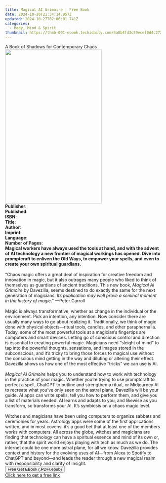 ```yaml
---
title: Magical AI Grimoire | Free Book
date: 2024-10-20T21:34:14.957Z
updated: 2024-10-27T02:06:01.741Z
categories:
  - Body, Mind & Spirit
thumbnail: https://thmb-001-ebook.techidaily.com/4a8b4fd3c59ecef0d4c272959f51ad8bb13a1ef92a8cb92ca9311fae97962a49.jpg
---
```

<main id="book-container">
  <div class="flex flex-col">
    <div class="book-brief flex-1 py-6 px-4 sm:p-6 md:py-10 md:px-8">
      <!-- brief-->
      <div class="book-brief-main">
        A Book of Shadows for Contemporary Chaos
      </div>
    </div>
    <div
      class="book-meta-info flex-1 grid gap-4 col-start-1 col-end-3 row-start-1 sm:mb-6 sm:grid-cols-4 lg:gap-6 lg:col-start-2 lg:row-end-6 lg:row-span-6 lg:mb-0"
    >
      <div
        class="book-meta-info-left place-content-center mt-4 p-4 text-sm leading-6 col-start-2 col-span-2 dark:text-slate-400"
      >
        <img
          class="w-full h-500 object-cover rounded-lg sm:h-255 sm:col-span-2 lg:col-span-full"
          src="https://img-001-ebook.techidaily.com/479afc39f6dfaa4981e2f12a8a00f6d6455dff567ccaa932a8c444da4ca59628.jpg"
          alt=""
          width="312"
          height="500"
        />
      </div>
      <div
        class="book-meta-info-right mt-2 col-start-1 row-start-2 col-span-3 self-center"
      >
        <!-- meta data  -->
        <div class="flex flex-col px-4 md:px-8">
          <div class="flex-1">
            <strong>Publisher</strong>:<span class="px-2"></span>
          </div>
          <div class="flex-1">
            <strong>Published</strong>:<span class="px-2"></span>
          </div>
          <div class="flex-1">
            <strong>ISBN</strong>:<span class="px-2"></span>
          </div>
          <div class="flex-1">
            <strong>Title</strong>:<span class="px-2"></span>
          </div>
          <div class="flex-1">
            <strong>Author</strong>:<span class="px-2"></span>
          </div>
          <div class="flex-1">
            <strong>Imprint</strong>:<span class="px-2"></span>
          </div>
          <div class="flex-1">
            <strong>Language</strong>:<span class="px-2"></span>
          </div>
          <div class="flex-1">
            <strong>Number of Pages</strong>:<span class="px-2"></span>
          </div>
        </div>
      </div>
    </div>
    <div class="book-description flex-1 py-6 px-4 sm:p-6 md:py-10 md:px-8">
      <div class="book-description-main">
        <div accordion-content="" id="description">
          <b
            >Magical workers have always used the tools at hand, and with the
            advent of AI technology a new frontier of magical workings has
            opened. Dive into promptcraft to enliven the Old Ways, to empower
            your spells, and even to create your own spiritual guardians.</b
          ><br />
          &nbsp;<br />
          “Chaos magic offers a great deal of inspiration for creative freedom
          and innovation in magic, but it also outrages many people who liked to
          think of themselves as guardians of ancient traditions. This new book,
          <i>Magical AI Grimoire</i> by Davezilla, seems destined to do exactly
          the same for the next generation of magicians.
          <i
            >Its publication may well prove a seminal moment in the history of
            magic</i
          >.” —Peter Carroll<br />
          &nbsp;<br />
          Magic is always transformative, whether as change in the individual or
          the environment. Pick an intention, any intention. Now consider there
          are usually many ways to go about realizing it. Traditionally, we
          think of magic done with physical objects—ritual tools, candles, and
          other paraphernalia. Today, some of the most powerful tools at a
          magician’s fingertips are computers and smart devices. Letting go of
          conscious control and direction is essential to creating powerful
          magic. Magicians need “sleight of mind” to tap into the powerful
          thoughts, sensations, and images stored in the subconscious, and it’s
          tricky to bring those forces to magical use without the conscious mind
          getting in the way and diluting or altering their effect. Davezilla
          shows us how one of the most effective “tricks” we can use is AI.<br />
          &nbsp;<br /><i>Magical AI Grimoire</i> helps you to understand how to
          work with technology in the practice of your magic. Whether you’re
          trying to use promptcraft to perfect a spell, ChatGPT to outline and
          strengthen a ritual, or Midjourney AI to recreate what you’ve only
          seen on the astral plane, Davezilla will be your guide. AI apps can
          write spells, tell you how to perform them, and give you a list of
          materials needed. AI learns and adapts to you, and likewise as you
          transform, so transforms your AI. It’s symbiosis on a chaos magic
          level.<br />
          &nbsp;<br />
          Witches and magicians have been using computers to organize sabbats
          and ceremonies for years. Astrology apps were some of the first
          applications written, and in most covens, it’s a good bet that at
          least one of the members works with computers. All across the globe,
          witches and magicians are finding that technology can have a spiritual
          essence and mind of its own or, rather, that the spirit world enjoys
          playing with tech as much as we do. The internet could be one more
          astral plane, for all we know. Davezilla provides context and
          history&nbsp;for the evolving uses of AI—from Alexa to Spotify to
          ChatGPT and beyond—and leads the reader through a new magical realm
          with responsibility and clarity of insight.<br />
        </div>
        <div class="accordion-fader"></div>
      </div>
    </div>
    <div class="book-excerpts flex-1 py-6 px-4 sm:p-6 md:py-10 md:px-8"></div>
    <div
      class="book-about-author flex-1 py-6 px-4 sm:p-6 md:py-10 md:px-8"
    ></div>
    <div class="book-free-get flex-1 py-6 px-4 sm:p-6 md:py-10 md:px-8">
      <button
        id="btn-free-get"
        class="bg-blue-500 hover:bg-blue-700 text-white font-bold py-2 px-4 rounded"
      >
        Free Get EBook (.PDF/.epub)
      </button>
      <div id="countdown-display" class="px-2 text-lg mt-2"></div>
      <a
        id="free-link"
        class="hidden bg-blue-500 hover:bg-blue-700 text-white font-bold py-2 px-4 rounded"
        href="https://www.ebooks.com/en-us/book/211439113/magical-ai-grimoire/davezilla/"
        target="_blank"
        >Click here to get a free link</a
      >
    </div>
    <script>
      let countdownTime = 0;
      let countdownInterval = null;
      document
        .getElementById('btn-free-get')
        .addEventListener('click', startCountdown);
      function startCountdown() {
        countdownTime = new Date().getTime() + 60000 * 3;
        countdownInterval = setInterval(updateCountdown, 1000);
        document.getElementById('btn-free-get').disabled = true;
        document
          .getElementById('btn-free-get')
          .classList.add('bg-gray-500', 'cursor-not-allowed');
      }
      function updateCountdown() {
        let currentTime = new Date().getTime();
        let timeLeft = countdownTime - currentTime;
        let secondsLeft = Math.floor(timeLeft / 1000);
        document.getElementById('countdown-display').innerHTML =
          `Remaining time: ${secondsLeft} seconds.`;
        if (secondsLeft <= 0) {
          clearInterval(countdownInterval);
          document.getElementById('btn-free-get').classList.add('hidden');
          document.getElementById('free-link').classList.remove('hidden');
          document.getElementById('countdown-display').innerHTML = '';
        }
      }
    </script>
  </div>
</main>

<ins class="adsbygoogle"
      style="display:block"
      data-ad-client="ca-pub-7571918770474297"
      data-ad-slot="8358498916"
      data-ad-format="auto"
      data-full-width-responsive="true"></ins>
    